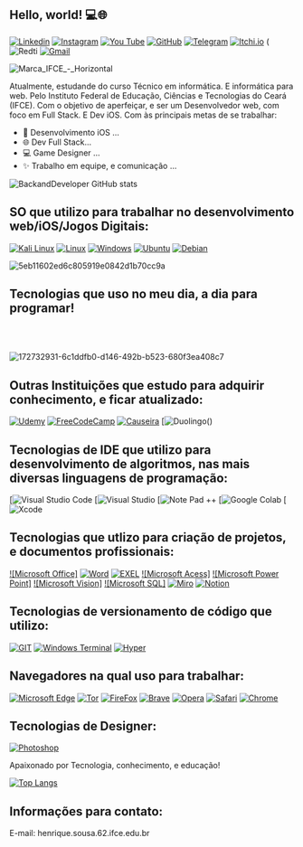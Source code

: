 ## Hello, world! 💻🌐

[![Linkedin](https://img.shields.io/badge/LinkedIn-0077B5?style=for-the-badge&logo=linkedin&logoColor=white)](www.linkedin.com/in/-dev-suporte-profissional-ti-pedro-b2680a302)
[![Instagram](https://img.shields.io/badge/Instagram-E4405F?style=for-the-badge&logo=instagram&logoColor=white)](https://www.instagram.com/qedr_o021_ti/profilecard/?igsh=YW8weHA1aWE4MHhk)
[![You Tube](https://img.shields.io/badge/YouTube-FF0000?style=for-the-badge&logo=youtube&logoColor=white)](https://www.youtube.com/@Reciclagem_e_inovacao_AJA)
[![GitHub](https://img.shields.io/badge/GitHub-100000?style=for-the-badge&logo=github&logoColor=white)](https://github.com/BackandDeveloper/BackandDeveloper/edit/main/README.md)
[![Telegram](https://img.shields.io/badge/Telegram-2CA5E0?style=for-the-badge&logo=telegram&logoColor=white)]()
[![Itchi.io](https://img.shields.io/badge/Itch.io-FA5C5C?style=for-the-badge&logo=itchdotio&logoColor=white)](https://velky07.itch.io/tnt-adventure)
(![Redti](https://img.shields.io/badge/Reddit-FF4500?style=for-the-badge&logo=reddit&logoColor=white)
[![Gmail](https://img.shields.io/badge/Gmail-D14836?style=for-the-badge&logo=gmail&logoColor=white)](https://mail.google.com/mail/u/0/?tab=rm&ogbl#inbox)

![Marca_IFCE_-_Horizontal](https://github.com/user-attachments/assets/46042014-b497-4271-8588-62d6efbb1951)

Atualmente, estudande do curso Técnico em informática. E informática para web. Pelo Instituto Federal de Educação, Ciências e Tecnologias do Ceará (IFCE). Com o objetivo de aperfeiçar, e ser um  Desenvolvedor web, com foco em Full Stack. E Dev iOS. Com às principais metas de se trabalhar:

- 📲 Desenvolvimento iOS ...
- 🌐 Dev Full Stack...
- 💻 Game Designer ...
- ✨ Trabalho em equipe, e comunicação ...

![BackandDeveloper GitHub stats](https://github-readme-stats.vercel.app/api?username=BackandDeveloper&show_icons=true&theme=radical)

 ## SO que utilizo para trabalhar no desenvolvimento web/iOS/Jogos Digitais:
 [![Kali Linux](https://img.shields.io/badge/Kali_Linux-557C94?style=for-the-badge&logo=kali-linux&logoColor=white)]()
 [![Linux](https://img.shields.io/badge/Linux-FCC624?style=for-the-badge&logo=linux&logoColor=black)]()
 [![Windows](https://img.shields.io/badge/Windows-0078D6?style=for-the-badge&logo=windows&logoColor=white)]()
 [![Ubuntu](https://img.shields.io/badge/Ubuntu-E95420?style=for-the-badge&logo=ubuntu&logoColor=white)]()
 [![Debian](https://img.shields.io/badge/Debian-A81D33?style=for-the-badge&logo=debian&logoColor=white)]()

![5eb11602ed6c805919e0842d1b70cc9a](https://github.com/user-attachments/assets/f4a657f9-5222-4dfb-a3bf-5358d116ee34)

## Tecnologias que uso no meu dia, a dia para programar! 
<div style = "Display: inline_block"><br/>
   <img aling = "" alt = "" src = "https://img.shields.io/badge/HTML5-E34F26?style=for-the-badge&logo=html5&logoColor=white" />
   <img aling = "" alt = "" src = "https://img.shields.io/badge/CSS3-1572B6?style=for-the-badge&logo=css3&logoColor=white" />
   <img aling = "" alt = "" src = "https://img.shields.io/badge/JavaScript-F7DF1E?style=for-the-badge&logo=javascript&logoColor=black" />
    <img aling = "" alt = "" src = "https://img.shields.io/badge/MongoDB-4EA94B?style=for-the-badge&logo=mongodb&logoColor=white"/>
   <img aling = "" alt = "" src = "https://img.shields.io/badge/Bootstrap-563D7C?style=for-the-badge&logo=bootstrap&logoColor=white" />
   <img aling = "" alt = "" src = "https://img.shields.io/badge/Node.js-43853D?style=for-the-badge&logo=node.js&logoColor=white" />
   <img aling = "" alt = "" src = "https://img.shields.io/badge/MySQL-00000F?style=for-the-badge&logo=mysql&logoColor=white" />
   <img aling = "" alt = "" src = "https://img.shields.io/badge/Swift-FA7343?style=for-the-badge&logo=swift&logoColor=whit" />
   <img aling = "" alt = "" src = "https://img.shields.io/badge/Python-3776AB?style=for-the-badge&logo=python&logoColor=white" />
   <img aling = "" alt = "" src = "https://img.shields.io/badge/Django-092E20?style=for-the-badge&logo=django&logoColor=white" />
   <img aling = "" alt = "" src = "https://img.shields.io/badge/Unity-100000?style=for-the-badge&logo=unity&logoColor=white" />
   <img aling = "" alt = "" src = "https://img.shields.io/badge/C%23-239120?style=for-the-badge&logo=c-sharp&logoColor=whit"/>
  <img aling = "" alt = "" src = "https://img.shields.io/badge/C-00599C?style=for-the-badge&logo=c&logoColor=white"/>
</div>

![172732931-6c1ddfb0-d146-492b-b523-680f3ea408c7](https://github.com/user-attachments/assets/bcc4b33f-7f04-4ddd-807d-e9c1a256b0fd)

## Outras Instituições que estudo para adquirir conhecimento, e ficar atualizado: 
[![Udemy](https://img.shields.io/badge/Udemy-EC5252?style=for-the-badge&logo=Udemy&logoColor=white)]()
[![FreeCodeCamp](https://img.shields.io/badge/freecodecamp-27273D?style=for-the-badge&logo=freecodecamp&logoColor=white)]()
[![Causeira](https://img.shields.io/badge/Coursera-0056D2?style=for-the-badge&logo=Coursera&logoColor=white)]()
[![Duolingo](https://img.shields.io/badge/Duolingo-58CC02?style=for-the-badge&logo=Duolingo&logoColor=whit])()

## Tecnologias de IDE que utilizo para desenvolvimento de algoritmos, nas mais diversas linguagens de programação: 

[![Visual Studio Code](https://img.shields.io/badge/Visual_Studio_Code-0078D4?style=for-the-badge&logo=visual%20studio%20code&logoColor=white)
[![Visual Studio ](https://img.shields.io/badge/Visual_Studio-5C2D91?style=for-the-badge&logo=visual%20studio&logoColor=whit)
[![Note Pad ++](https://img.shields.io/badge/Notepad++-90E59A.svg?style=for-the-badge&logo=notepad%2B%2B&logoColor=black)
[![Google Colab](https://img.shields.io/badge/Colab-F9AB00?style=for-the-badge&logo=googlecolab&color=525252)
[![Xcode](https://img.shields.io/badge/Xcode-007ACC?style=for-the-badge&logo=Xcode&logoColor=white)

## Tecnologias que utlizo para criação de projetos, e documentos profissionais: 


  [![Microsoft Office]](https://img.shields.io/badge/Microsoft_Office-D83B01?style=for-the-badge&logo=microsoft-office&logoColor=white)
  [![Word](https://img.shields.io/badge/Microsoft_Word-2B579A?style=for-the-badge&logo=microsoft-word&logoColor=white)]()
  [![EXEL](https://img.shields.io/badge/Microsoft_Excel-217346?style=for-the-badge&logo=microsoft-excel&logoColor=white)]()
  [![Microsoft Acess]](https://img.shields.io/badge/Microsoft_Access-A4373A?style=for-the-badge&logo=microsoft-access&logoColor=white)
  [![Microsoft Power Point]](https://img.shields.io/badge/Microsoft_PowerPoint-B7472A?style=for-the-badge&logo=microsoft-powerpoint&logoColor=white)
  [![Microsoft Vision]](https://img.shields.io/badge/Microsoft_SQL_Server-CC2927?style=for-the-badge&logo=microsoft-sql-server&logoColor=white)
 [![Microsoft SQL]](https://img.shields.io/badge/Microsoft_SQL_Server-CC2927?style=for-the-badge&logo=microsoft-sql-server&logoColor=white)
 [![Miro](https://img.shields.io/badge/Miro-050038?style=for-the-badge&logo=Miro&logoColor=white)]()
 [![Notion](https://img.shields.io/badge/Notion-000000?style=for-the-badge&logo=notion&logoColor=white)]()

  ## Tecnologias de versionamento de código que utilizo: 
[![GIT](https://img.shields.io/badge/GIT-E44C30?style=for-the-badge&logo=git&logoColor=white)]()
[![Windows Terminal](https://img.shields.io/badge/windows%20terminal-4D4D4D?style=for-the-badge&logo=windows%20terminal&logoColor=white)]()
[![Hyper](https://img.shields.io/badge/Hyper-000000?style=for-the-badge&logo=hyper&logoColor=white)]()

  ## Navegadores na qual uso para trabalhar: 

[![Microsoft Edge](https://img.shields.io/badge/Microsoft_Edge-0078D7?style=for-the-badge&logo=Microsoft-edge&logoColor=white)]()
[![Tor](https://img.shields.io/badge/Tor_Browser-7D4698?style=for-the-badge&logo=Tor-Browser&logoColor=white)]()
[![FireFox](https://img.shields.io/badge/Firefox_Browser-FF7139?style=for-the-badge&logo=Firefox-Browser&logoColor=white)]()
[![Brave](	https://img.shields.io/badge/Brave-FF1B2D?style=for-the-badge&logo=Brave&logoColor=white)]()
[![Opera](https://img.shields.io/badge/Opera-FF1B2D?style=for-the-badge&logo=Opera&logoColor=white)]()
[![Safari](https://img.shields.io/badge/Safari-FF1B2D?style=for-the-badge&logo=Safari&logoColor=white)]()
[![Chrome](	https://img.shields.io/badge/Google_chrome-4285F4?style=for-the-badge&logo=Google-chrome&logoColor=white)]()

  ## Tecnologias de Designer: 
 
[![Photoshop](https://aleen42.github.io/badges/src/photoshop.svg)]()


  


Apaixonado por Tecnologia, conhecimento, e educação! 

[![Top Langs](https://github-readme-stats.vercel.app/api/top-langs/?username=anuraghazra)](https://github.com/anuraghazra/github-readme-stats)

## Informações para contato:

  E-mail: henrique.sousa.62.ifce.edu.br









